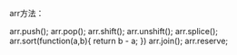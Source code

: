 arr方法：

arr.push();
arr.pop();
arr.shift();
arr.unshift();
arr.splice();
arr.sort(function(a,b){
  return b - a;
})
arr.join();
arr.reserve;
